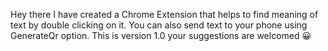 Hey there I have created a Chrome Extension that helps to find meaning of text by double clicking on it.
You can also send text to your phone using GenerateQr option.
This is version 1.0 your suggestions are welcomed 😀

